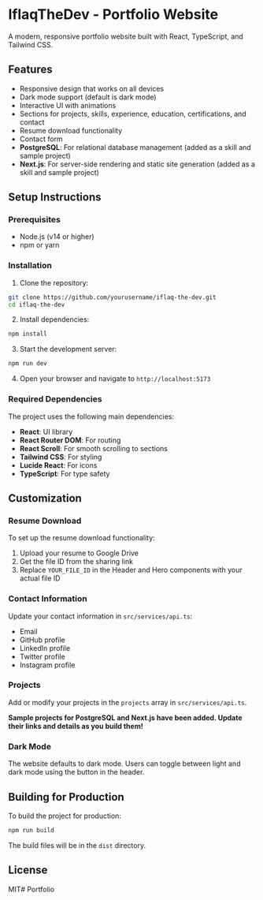 # IflaqTheDev - Portfolio Website

A modern, responsive portfolio website built with React, TypeScript, and Tailwind CSS.

## Features

- Responsive design that works on all devices
- Dark mode support (default is dark mode)
- Interactive UI with animations
- Sections for projects, skills, experience, education, certifications, and contact
- Resume download functionality
- Contact form
- **PostgreSQL**: For relational database management (added as a skill and sample project)
- **Next.js**: For server-side rendering and static site generation (added as a skill and sample project)

## Setup Instructions

### Prerequisites

- Node.js (v14 or higher)
- npm or yarn

### Installation

1. Clone the repository:
```bash
git clone https://github.com/yourusername/iflaq-the-dev.git
cd iflaq-the-dev
```

2. Install dependencies:
```bash
npm install
```

3. Start the development server:
```bash
npm run dev
```

4. Open your browser and navigate to `http://localhost:5173`

### Required Dependencies

The project uses the following main dependencies:

- **React**: UI library
- **React Router DOM**: For routing
- **React Scroll**: For smooth scrolling to sections
- **Tailwind CSS**: For styling
- **Lucide React**: For icons
- **TypeScript**: For type safety

## Customization

### Resume Download

To set up the resume download functionality:
1. Upload your resume to Google Drive
2. Get the file ID from the sharing link
3. Replace `YOUR_FILE_ID` in the Header and Hero components with your actual file ID

### Contact Information

Update your contact information in `src/services/api.ts`:
- Email
- GitHub profile
- LinkedIn profile
- Twitter profile
- Instagram profile

### Projects

Add or modify your projects in the `projects` array in `src/services/api.ts`.

**Sample projects for PostgreSQL and Next.js have been added. Update their links and details as you build them!**

### Dark Mode

The website defaults to dark mode. Users can toggle between light and dark mode using the button in the header.

## Building for Production

To build the project for production:

```bash
npm run build
```

The build files will be in the `dist` directory.

## License

MIT# Portfolio
